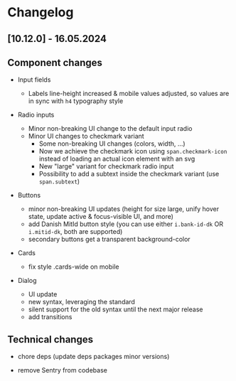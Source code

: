 # Changelog

## \[10.12.0\] - 16.05.2024

## Component changes

- Input fields

  - Labels line-height increased & mobile values adjusted, so values are in sync with `h4` typography style

- Radio inputs

  - Minor non-breaking UI change to the default input radio
  - Minor UI changes to checkmark variant
    - Some non-breaking UI changes (colors, width, ...)
    - Now we achieve the checkmark icon using `span.checkmark-icon` instead of loading an actual icon element with an svg
    - New "large" variant for checkmark radio input
    - Possibility to add a subtext inside the checkmark variant (use `span.subtext`)

- Buttons

  - minor non-breaking UI updates (height for size large, unify hover state, update active & focus-visible UI, and more)
  - add Danish MitId button style (you can use either `i.bank-id-dk` OR `i.mitid-dk`, both are supported)
  - secondary buttons get a transparent background-color

- Cards

  - fix style .cards-wide on mobile

- Dialog

  - UI update
  - new syntax, leveraging the standard <dialog> tag
  - silent support for the old syntax until the next major release
  - add transitions

## Technical changes

- chore deps (update deps packages minor versions)

- remove Sentry from codebase
